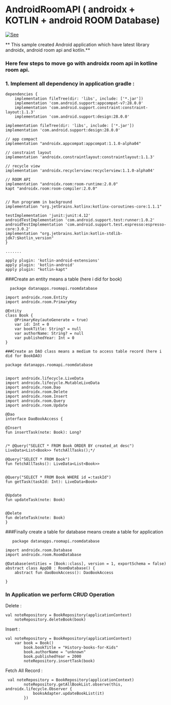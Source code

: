 # AndroidRoomAPI ( androidx + KOTLIN + android ROOM Database)

[![See](https://img.youtube.com/vi/hOvG8Q208_I/0.jpg)](https://www.youtube.com/watch?v=hOvG8Q208_I)



** This sample created Android application which have latest library androidx, android room api and kotlin.**

### Here few steps to move go with androidx room api in kotline room api.

### 1. Implement all dependency in application gradle : 


    dependencies {
        implementation fileTree(dir: 'libs', include: ['*.jar'])
        implementation 'com.android.support:appcompat-v7:28.0.0'
        implementation 'com.android.support.constraint:constraint-layout:1.1.3'
        implementation 'com.android.support:design:28.0.0'

    implementation fileTree(dir: 'libs', include: ['*.jar'])
    implementation 'com.android.support:design:28.0.0'

    // app compact
    implementation "androidx.appcompat:appcompat:1.1.0-alpha04"

    // constraint layout
    implementation 'androidx.constraintlayout:constraintlayout:1.1.3'

    // recycle view
    implementation 'androidx.recyclerview:recyclerview:1.1.0-alpha04'

    // ROOM API
    implementation "androidx.room:room-runtime:2.0.0"
    kapt "androidx.room:room-compiler:2.0.0"


    // Run programm in background
    implementation "org.jetbrains.kotlinx:kotlinx-coroutines-core:1.1.1"

    testImplementation 'junit:junit:4.12'
    androidTestImplementation 'com.android.support.test:runner:1.0.2'
    androidTestImplementation 'com.android.support.test.espresso:espresso-core:3.0.2'
    implementation "org.jetbrains.kotlin:kotlin-stdlib-jdk7:$kotlin_version"
    }
    
    .......
    
    apply plugin: 'kotlin-android-extensions'
    apply plugin: 'kotlin-android'
    apply plugin: "kotlin-kapt"
    
    
  ###Create an entity means a table (here i did for book)
  
      package datanapps.roomapi.roomdatabase

    import androidx.room.Entity
    import androidx.room.PrimaryKey

    @Entity
    class Book {
        @PrimaryKey(autoGenerate = true)
        var id: Int = 0
        var bookTitle: String? = null
        var authorName: String? = null
        var publishedYear: Int = 0
    }
    
    ###Create an DAO class means a medium to access table record (here i did for BookDAO)
    
    package datanapps.roomapi.roomdatabase


    import androidx.lifecycle.LiveData
    import androidx.lifecycle.MutableLiveData
    import androidx.room.Dao
    import androidx.room.Delete
    import androidx.room.Insert
    import androidx.room.Query
    import androidx.room.Update

    @Dao
    interface DaoBookAccess {

    @Insert
    fun insertTask(note: Book): Long?


    /* @Query("SELECT * FROM Book ORDER BY created_at desc")
    LiveData<List<Book>> fetchAllTasks();*/

    @Query("SELECT * FROM Book")
    fun fetchAllTasks(): LiveData<List<Book>>


    @Query("SELECT * FROM Book WHERE id =:taskId")
    fun getTask(taskId: Int): LiveData<Book>


    @Update
    fun updateTask(note: Book)


    @Delete
    fun deleteTask(note: Book)
    }
    
   ###Finally create a table for database means create a table for application
   
       package datanapps.roomapi.roomdatabase

    import androidx.room.Database
    import androidx.room.RoomDatabase

    @Database(entities = [Book::class], version = 1, exportSchema = false)
    abstract class AppDB : RoomDatabase() {
        abstract fun daoBookAccess(): DaoBookAccess

    }
    
    
    
### In Application we perform CRUD Operation

Delete : 

    val noteRepository = BookRepository(applicationContext)
        noteRepository.deleteBook(book)
           
 Insert : 
 
    val noteRepository = BookRepository(applicationContext)
        var book = Book()
            book.bookTitle = "History-books-for-Kids"
            book.authorName = "unknown"
            book.publishedYear = 2000
            noteRepository.insertTask(book)
    
 Fetch All Record : 
 
     val noteRepository = BookRepository(applicationContext)
            noteRepository.getAllBookList.observe(this, androidx.lifecycle.Observer {
                booksAdapter.updateBookList(it)
            })
